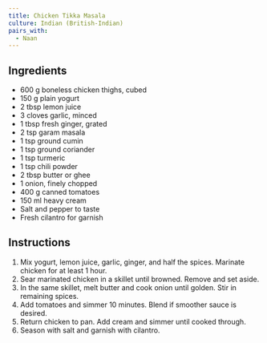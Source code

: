 ```yaml
---
title: Chicken Tikka Masala
culture: Indian (British-Indian)
pairs_with:
  - Naan
---
```


## Ingredients
- 600 g boneless chicken thighs, cubed
- 150 g plain yogurt
- 2 tbsp lemon juice
- 3 cloves garlic, minced
- 1 tbsp fresh ginger, grated
- 2 tsp garam masala
- 1 tsp ground cumin
- 1 tsp ground coriander
- 1 tsp turmeric
- 1 tsp chili powder
- 2 tbsp butter or ghee
- 1 onion, finely chopped
- 400 g canned tomatoes
- 150 ml heavy cream
- Salt and pepper to taste
- Fresh cilantro for garnish

## Instructions
1. Mix yogurt, lemon juice, garlic, ginger, and half the spices. Marinate chicken for at least 1 hour.
2. Sear marinated chicken in a skillet until browned. Remove and set aside.
3. In the same skillet, melt butter and cook onion until golden. Stir in remaining spices.
4. Add tomatoes and simmer 10 minutes. Blend if smoother sauce is desired.
5. Return chicken to pan. Add cream and simmer until cooked through.
6. Season with salt and garnish with cilantro.
